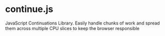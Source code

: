 continue.js
===========

JavaScript Continuations Library. Easily handle chunks of work and spread them across multiple CPU slices to keep the browser responsible
